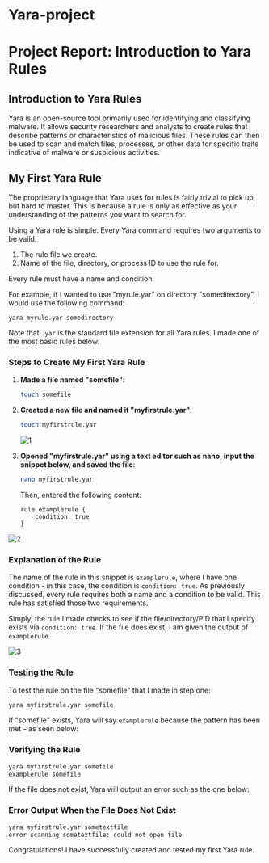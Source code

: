 # Yara-project

# Project Report: Introduction to Yara Rules

## Introduction to Yara Rules

Yara is an open-source tool primarily used for identifying and classifying malware. It allows security researchers and analysts to create rules that describe patterns or characteristics of malicious files. These rules can then be used to scan and match files, processes, or other data for specific traits indicative of malware or suspicious activities.

## My First Yara Rule

The proprietary language that Yara uses for rules is fairly trivial to pick up, but hard to master. This is because a rule is only as effective as your understanding of the patterns you want to search for.

Using a Yara rule is simple. Every Yara command requires two arguments to be valid:
1. The rule file we create.
2. Name of the file, directory, or process ID to use the rule for.

Every rule must have a name and condition.

For example, if I wanted to use "myrule.yar" on directory "somedirectory", I would use the following command:
```
yara myrule.yar somedirectory
```
Note that `.yar` is the standard file extension for all Yara rules. I made one of the most basic rules below.

### Steps to Create My First Yara Rule

1. **Made a file named "somefile"**:
    ```bash
    touch somefile
    ```

2. **Created a new file and named it "myfirstrule.yar"**:
    ```bash
    touch myfirstrule.yar
    ```

    ![1](https://github.com/user-attachments/assets/900a08b5-a10f-4070-b82a-7bec43f0f6c9)


3. **Opened "myfirstrule.yar" using a text editor such as nano, input the snippet below, and saved the file**:
    ```bash
    nano myfirstrule.yar
    ```
    Then, entered the following content:
    ```yara
    rule examplerule {
        condition: true
    }
    ```

![2](https://github.com/user-attachments/assets/a6369cfa-9b21-4b28-bec4-de774c587871)

    

### Explanation of the Rule

The name of the rule in this snippet is `examplerule`, where I have one condition - in this case, the condition is `condition: true`. As previously discussed, every rule requires both a name and a condition to be valid. This rule has satisfied those two requirements.

Simply, the rule I made checks to see if the file/directory/PID that I specify exists via `condition: true`. If the file does exist, I am given the output of `examplerule`.

![3](https://github.com/user-attachments/assets/9f074aa6-bdca-4bcc-89e9-f1cb0058d30c)


### Testing the Rule

To test the rule on the file "somefile" that I made in step one:
```bash
yara myfirstrule.yar somefile
```
If "somefile" exists, Yara will say `examplerule` because the pattern has been met - as seen below:

### Verifying the Rule
```bash
yara myfirstrule.yar somefile 
examplerule somefile
```
If the file does not exist, Yara will output an error such as the one below:

### Error Output When the File Does Not Exist
```bash
yara myfirstrule.yar sometextfile
error scanning sometextfile: could not open file
```

Congratulations! I have successfully created and tested my first Yara rule.
